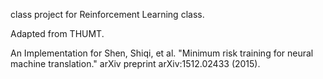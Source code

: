 class project for Reinforcement Learning class. 

Adapted from THUMT.

An Implementation for Shen, Shiqi, et al. "Minimum risk training for neural machine translation." arXiv preprint arXiv:1512.02433 (2015).
